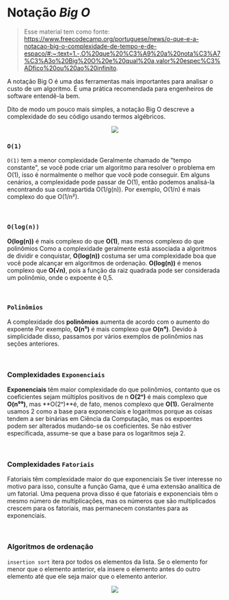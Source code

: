 # Notação _Big O_
> Esse material tem como fonte: https://www.freecodecamp.org/portuguese/news/o-que-e-a-notacao-big-o-complexidade-de-tempo-e-de-espaco/#:~:text=1.-,O%20que%20%C3%A9%20a%20nota%C3%A7%C3%A3o%20Big%20O%20e%20qual%20a,valor%20espec%C3%ADfico%20ou%20ao%20infinito.

A notação Big O é uma das ferramentas mais importantes para analisar o custo de um algoritmo. É uma prática recomendada para engenheiros de software entendê-la bem.

Dito de modo um pouco mais simples, a notação Big O descreve a complexidade do seu código usando termos algébricos.

<center><img src="https://user-content.gitlab-static.net/877793a68158701e70cf47b6761414bcafe93d4b/68747470733a2f2f6d69726f2e6d656469756d2e636f6d2f6d61782f313230302f312a355a4c636933537552307a4d5f516c5a4f41447638512e6a706567"></center>


### `O(1)`
`O(1)` tem a menor complexidade
Geralmente chamado de "tempo constante", se você pode criar um algoritmo para resolver o problema em O(1), isso é normalmente o melhor que você pode conseguir. Em alguns cenários, a complexidade pode passar de O(1), então podemos analisá-la encontrando sua contrapartida O(1/g(n)). Por exemplo, O(1/n) é mais complexo do que O(1/n²).

&nbsp;
### `O(log(n))`
**O(log(n))** é mais complexo do que **O(1)**, mas menos complexo do que polinômios
Como a complexidade geralmente está associada a algoritmos de dividir e conquistar, **O(log(n))** costuma ser uma complexidade boa que você pode alcançar em algoritmos de ordenação. **O(log(n))** é menos complexo que **O(√n)**, pois a função da raiz quadrada pode ser considerada um polinômio, onde o expoente é 0,5.

&nbsp;
### `Polinômios`
A complexidade dos **polinômios** aumenta de acordo com o aumento do expoente
Por exemplo, **O(n⁵)** é mais complexo que **O(n⁴)**. Devido à simplicidade disso, passamos por vários exemplos de polinômios nas seções anteriores.

&nbsp;
### Complexidades `Exponenciais`
**Exponenciais** têm maior complexidade do que polinômios, contanto que os coeficientes sejam múltiplos positivos de n
**O(2ⁿ)** é mais complexo que **O(n⁹⁹)**, mas **O(2ⁿ)**é, de fato, menos complexo que **O(1).** Geralmente usamos 2 como a base para exponenciais e logaritmos porque as coisas tendem a ser binárias em Ciência da Computação, mas os expoentes podem ser alterados mudando-se os coeficientes. Se não estiver especificada, assume-se que a base para os logaritmos seja 2.

&nbsp;
### Complexidades `Fatoriais`
Fatoriais têm complexidade maior do que exponenciais
Se tiver interesse no motivo para isso, consulte a função Gama, que é uma extensão analítica de um fatorial. Uma pequena prova disso é que fatoriais e exponenciais têm o mesmo número de multiplicações, mas os números que são multiplicados crescem para os fatoriais, mas permanecem constantes para as exponenciais.


&nbsp;
### Algoritmos de ordenação

`insertion sort` itera por todos os elementos da lista. Se o elemento for menor que o elemento anterior, ela insere o elemento antes do outro elemento até que ele seja maior que o elemento anterior.

<center><img src="https://www.freecodecamp.org/portuguese/news/content/images/2021/12/0_C9ork5K0ay7_CLBv.gif"></center>





